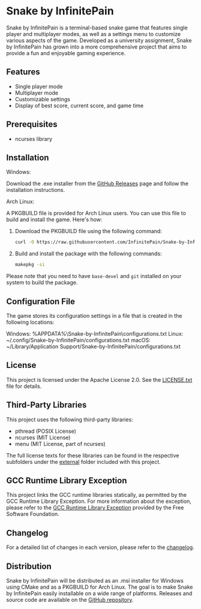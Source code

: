# Snake by InfinitePain

Snake by InfinitePain is a terminal-based snake game that features single player and multiplayer modes, as well as a settings menu to customize various aspects of the game. Developed as a university assignment, Snake by InfinitePain has grown into a more comprehensive project that aims to provide a fun and enjoyable gaming experience.

## Features

- Single player mode
- Multiplayer mode
- Customizable settings
- Display of best score, current score, and game time

## Prerequisites

- ncurses library

## Installation

Windows:

Download the .exe installer from the [GitHub Releases](https://github.com/InfinitePain/snake-by-infinitepain/releases) page and follow the installation instructions.

Arch Linux:

A PKGBUILD file is provided for Arch Linux users. You can use this file to build and install the game. Here's how:

1. Download the PKGBUILD file using the following command:

    ```bash
    curl -O https://raw.githubusercontent.com/InfinitePain/Snake-by-InfinitePain/main/Installers/arch_linux/PKGBUILD
    ```

2. Build and install the package with the following commands:

    ```bash
    makepkg -si
    ```

Please note that you need to have `base-devel` and `git` installed on your system to build the package.

## Configuration File

The game stores its configuration settings in a file that is created in the following locations:

Windows: %APPDATA%\Snake-by-InfinitePain\configurations.txt
Linux: ~/.config/Snake-by-InfinitePain/configurations.txt
macOS: ~/Library/Application Support/Snake-by-InfinitePain/configurations.txt

## License

This project is licensed under the Apache License 2.0. See the [LICENSE.txt](LICENSE.txt) file for details.

## Third-Party Libraries

This project uses the following third-party libraries:

- pthread (POSIX License)
- ncurses (MIT License)
- menu (MIT License, part of ncurses)

The full license texts for these libraries can be found in the respective subfolders under the [external](external) folder included with this project.

## GCC Runtime Library Exception

This project links the GCC runtime libraries statically, as permitted by the GCC Runtime Library Exception. For more information about the exception, please refer to the [GCC Runtime Library Exception](https://www.gnu.org/licenses/gcc-exception-3.1.en.html) provided by the Free Software Foundation.

## Changelog

For a detailed list of changes in each version, please refer to the [changelog](changelog.md).

## Distribution

Snake by InfinitePain will be distributed as an .msi installer for Windows using CMake and as a PKGBUILD for Arch Linux. The goal is to make Snake by InfinitePain easily installable on a wide range of platforms. Releases and source code are available on the [GitHub repository](https://github.com/InfinitePain/snake-by-infinitepain).
